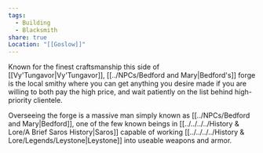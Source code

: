 ```yaml
---
tags:
  - Building
  - Blacksmith
share: true
Location: "[[Goslow]]"
---
```



Known for the finest craftsmanship this side of [[Vy'Tungavor|Vy'Tungavor]], [[../NPCs/Bedford and Mary|Bedford's]] forge is the local smithy where you can get anything you desire made if you are willing to both pay the high price, and wait patiently on the list behind high-priority clientele.

Overseeing the forge is a massive man simply known as [[../NPCs/Bedford and Mary|Bedford]], one of the few known beings in [[../../../../History & Lore/A Brief Saros History|Saros]] capable of working [[../../../../History & Lore/Legends/Leystone|Leystone]] into useable weapons and armor.